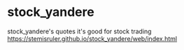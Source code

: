 # stock_yandere
stock_yandere's quotes
it's good for stock trading
https://stemisruler.github.io/stock_yandere/web/index.html
